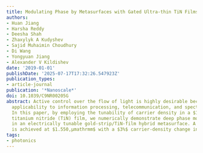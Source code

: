 ```yaml
---
title: Modulating Phase by Metasurfaces with Gated Ultra-thin TiN Films
authors:
- Huan Jiang
- Harsha Reddy
- Deesha Shah
- Zhaxylyk A Kudyshev
- Sajid Muhaimin Choudhury
- Di Wang
- Yongyuan Jiang
- Alexander V Kildishev
date: '2019-01-01'
publishDate: '2025-07-17T17:32:26.547923Z'
publication_types:
- article-journal
publication: '*Nanoscale*'
doi: 10.1039/C9NR00205G
abstract: Active control over the flow of light is highly desirable because of its
  applicability to information processing, telecommunication, and spectroscopic imaging.
  In this paper, by employing the tunability of carrier density in a $1,mathrmnm$
  titanium nitride (TiN) film, we numerically demonstrate deep phase modulation (PM)
  in an electrically tunable gold‑strip/TiN‑film hybrid metasurface. A $337^∘$ PM
  is achieved at $1.550,μmathrmm$ with a $3%$ carrier‑density change in the TiN film.
tags:
- photonics
---
```

